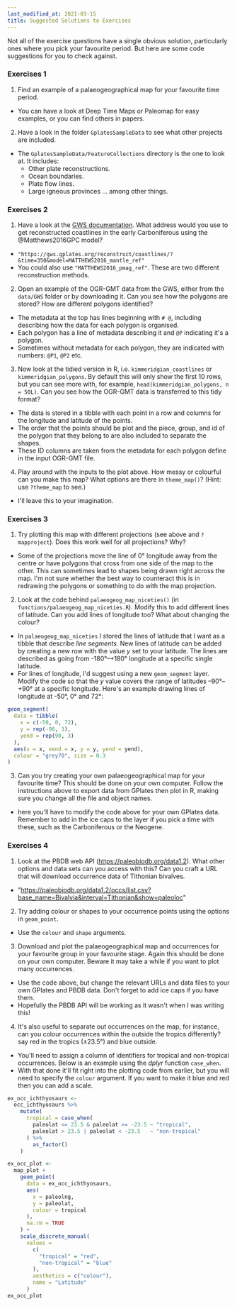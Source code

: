 ```yaml
---
last_modified_at: 2021-03-15
title: Suggested Solutions to Exercises
---
```


Not all of the exercise questions have a single obvious solution, particularly ones where you pick your favourite period. But here are some code suggestions for you to check against.

### Exercises 1

1. Find an example of a palaeogeographical map for your favourite time period.
  - You can have a look at Deep Time Maps or Paleomap for easy examples, or you can find others in papers.
2. Have a look in the folder `GplatesSampleData` to see what other projects are included. 
  - The `GplatesSampleData/FeatureCollections` directory is the one to look at. It includes:
    + Other plate reconstructions.
    + Ocean boundaries.
    + Plate flow lines.
    + Large igneous provinces … among other things.

### Exercises 2

1. Have a look at the [GWS documentation](<https://github.com/GPlates/gplates_web_service_doc/wiki>). What address would you use to get reconstructed coastlines in the early Carboniferous using the @Matthews2016GPC model?
  - `"https://gws.gplates.org/reconstruct/coastlines/?&time=350&model=MATTHEWS2016_mantle_ref"`
  - You could also use `"MATTHEWS2016_pmag_ref"`. These are two different reconstruction methods.
2. Open an example of the OGR-GMT data from the GWS, either from the `data/GWS` folder or by downloading it. Can you see how the polygons are stored? How are different polygons identified?
  - The metadata at the top has lines beginning with `# @`, including describing how the data for each polygon is organised.
  - Each polygon has a line of metadata describing it and `@P` indicating it's a polygon.
  - Sometimes without metadata for each polygon, they are indicated with numbers: `@P1`, `@P2` etc.
3. Now look at the tidied version in R, i.e. `kimmeridgian_coastlines` or `kimmeridgian_polygons`. By default this will only show the first 10 rows, but you can see more with, for example, `head(kimmeridgian_polygons, n = 50L)`. Can you see how the OGR-GMT data is transferred to this tidy format?
  - The data is stored in a tibble with each point in a row and columns for the longitude and latitude of the points.
  - The order that the points should be plot and the piece, group, and id of the polygon that they belong to are also included to separate the shapes.
  - These ID columns are taken from the metadata for each polygon define in the input OGR-GMT file.
4. Play around with the inputs to the plot above. How messy or colourful can you make this map? What options are there in `theme_map()`? (Hint: use `?theme_map` to see.)
  - I'll leave this to your imagination.

### Exercises 3

1. Try plotting this map with different projections (see above and `?mapproject`). Does this work well for all projections? Why?
  - Some of the projections move the line of 0° longitude away from the centre or have polygons that cross from one side of the map to the other. This can sometimes lead to shapes being drawn right across the map. I'm not sure whether the best way to counteract this is in redrawing the polygons or something to do with the map projection.
2. Look at the code behind `palaeogeog_map_niceties()` (in `functions/palaeogeog_map_niceties.R`). Modify this to add different lines of latitude. Can you add lines of longitude too? What about changing the colour?
  - In `palaeogeog_map_niceties` I stored the lines of latitude that I want as a tibble that describe _line segments._ New lines of latitude can be added by creating a new row with the value _y_ set to your latitude. The lines are described as going from -180°–+180° longitude at a specific single latitude.
  - For lines of longitude, I'd suggest using a new `geom_segment` layer. Modify the code so that the _y_ value covers the range of latitudes –90°–+90° at a specific longitude. Here's an example drawing lines of longitude at -50°, 0° and 72°:

```r
geom_segment(
  data = tibble(
    x = c(-50, 0, 72),
    y = rep(-90, 3),
    yend = rep(90, 3)
  ),
  aes(x = x, xend = x, y = y, yend = yend),
  colour = "grey70", size = 0.3
)
```

3. Can you try creating your own palaeogeographical map for your favourite time? This should be done on your own computer. Follow the instructions above to export data from GPlates then plot in R, making sure you change all the file and object names.
  - here you'll have to modify the code above for your own GPlates data. Remember to add in the ice caps to the layer if you pick a time with these, such as the Carboniferous or the Neogene.

### Exercises 4

1. Look at the PBDB web API (<https://paleobiodb.org/data1.2>). What other options and data sets can you access with this? Can you craft a URL that will download occurrence data of Tithonian bivalves.
  - "https://paleobiodb.org/data1.2/occs/list.csv?base_name=Bivalvia&interval=Tithonian&show=paleoloc" 
2. Try adding colour or shapes to your occurrence points using the options in `geom_point`.
  - Use the `colour` and `shape` arguments.
3. Download and plot the palaeogeographical map and occurrences for your favourite group in your favourite stage. Again this should be done on your own computer. Beware it may take a while if you want to plot many occurrences.
  - Use the code above, but change the relevant URLs and data files to your own GPlates and PBDB data. Don't forget to add ice caps if you have them.
  - Hopefully the PBDB API will be working as it wasn't when I was writing this!
4. It's also useful to separate out occurrences on the map, for instance, can you colour occurrences within the outside the tropics differently? say red in the tropics (±23.5°) and blue outside.
  - You'll need to assign a column of identifiers for tropical and non-tropical occurrences. Below is an example using the _dplyr_ function `case_when`.
  - With that done it'll fit right into the plotting code from earlier, but you will need to specify the `colour` argument. If you want to make it blue and red then you can add a scale.

```r
ex_occ_ichthyosaurs <-
  occ_ichthyosaurs %>%
    mutate(
      tropical = case_when(
        paleolat <= 23.5 & paleolat >= -23.5 ~ "tropical",
        paleolat > 23.5 | paleolat < -23.5   ~ "non-tropical"
      ) %>%
        as_factor()
    )

ex_occ_plot <-
  map_plot +
    geom_point(
      data = ex_occ_ichthyosaurs,
      aes(
        x = paleolng,
        y = paleolat,
        colour = tropical
      ),
      na.rm = TRUE
    ) +
    scale_discrete_manual(
      values = 
        c(
          "tropical" = "red",
          "non-tropical" = "blue"
        ),
        aesthetics = c("colour"),
        name = "Latitude"
      )
ex_occ_plot
```
